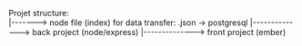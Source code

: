 Projet structure:\
	|-------> node file (index) for data transfer: .json -> postgresql
	|--------------> back project (node/express)
	|--------------> front project (ember)
